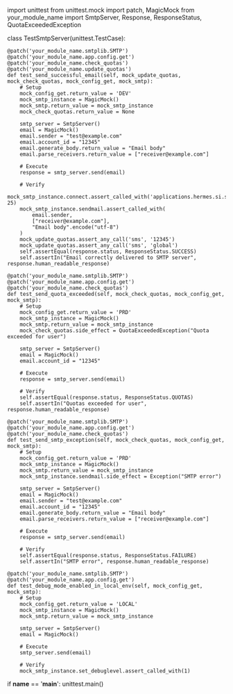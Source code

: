 import unittest
from unittest.mock import patch, MagicMock
from your_module_name import SmtpServer, Response, ResponseStatus, QuotaExceededException


class TestSmtpServer(unittest.TestCase):

    @patch('your_module_name.smtplib.SMTP')
    @patch('your_module_name.app.config.get')
    @patch('your_module_name.check_quotas')
    @patch('your_module_name.update_quotas')
    def test_send_successful_email(self, mock_update_quotas, mock_check_quotas, mock_config_get, mock_smtp):
        # Setup
        mock_config_get.return_value = 'DEV'
        mock_smtp_instance = MagicMock()
        mock_smtp.return_value = mock_smtp_instance
        mock_check_quotas.return_value = None
        
        smtp_server = SmtpServer()
        email = MagicMock()
        email.sender = "test@example.com"
        email.account_id = "12345"
        email.generate_body.return_value = "Email body"
        email.parse_receivers.return_value = ["receiver@example.com"]

        # Execute
        response = smtp_server.send(email)

        # Verify
        mock_smtp_instance.connect.assert_called_with('applications.hermes.si.socgen', 25)
        mock_smtp_instance.sendmail.assert_called_with(
            email.sender,
            ["receiver@example.com"],
            "Email body".encode("utf-8")
        )
        mock_update_quotas.assert_any_call('sms', '12345')
        mock_update_quotas.assert_any_call('sms', 'global')
        self.assertEqual(response.status, ResponseStatus.SUCCESS)
        self.assertIn("Email correctly delivered to SMTP server", response.human_readable_response)

    @patch('your_module_name.smtplib.SMTP')
    @patch('your_module_name.app.config.get')
    @patch('your_module_name.check_quotas')
    def test_send_quota_exceeded(self, mock_check_quotas, mock_config_get, mock_smtp):
        # Setup
        mock_config_get.return_value = 'PRD'
        mock_smtp_instance = MagicMock()
        mock_smtp.return_value = mock_smtp_instance
        mock_check_quotas.side_effect = QuotaExceededException("Quota exceeded for user")

        smtp_server = SmtpServer()
        email = MagicMock()
        email.account_id = "12345"

        # Execute
        response = smtp_server.send(email)

        # Verify
        self.assertEqual(response.status, ResponseStatus.QUOTAS)
        self.assertIn("Quotas exceeded for user", response.human_readable_response)

    @patch('your_module_name.smtplib.SMTP')
    @patch('your_module_name.app.config.get')
    @patch('your_module_name.check_quotas')
    def test_send_smtp_exception(self, mock_check_quotas, mock_config_get, mock_smtp):
        # Setup
        mock_config_get.return_value = 'PRD'
        mock_smtp_instance = MagicMock()
        mock_smtp.return_value = mock_smtp_instance
        mock_smtp_instance.sendmail.side_effect = Exception("SMTP error")

        smtp_server = SmtpServer()
        email = MagicMock()
        email.sender = "test@example.com"
        email.account_id = "12345"
        email.generate_body.return_value = "Email body"
        email.parse_receivers.return_value = ["receiver@example.com"]

        # Execute
        response = smtp_server.send(email)

        # Verify
        self.assertEqual(response.status, ResponseStatus.FAILURE)
        self.assertIn("SMTP error", response.human_readable_response)

    @patch('your_module_name.smtplib.SMTP')
    @patch('your_module_name.app.config.get')
    def test_debug_mode_enabled_in_local_env(self, mock_config_get, mock_smtp):
        # Setup
        mock_config_get.return_value = 'LOCAL'
        mock_smtp_instance = MagicMock()
        mock_smtp.return_value = mock_smtp_instance

        smtp_server = SmtpServer()
        email = MagicMock()

        # Execute
        smtp_server.send(email)

        # Verify
        mock_smtp_instance.set_debuglevel.assert_called_with(1)


if __name__ == '__main__':
    unittest.main()
